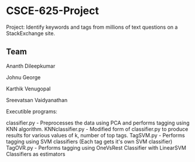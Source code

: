 CSCE-625-Project
================


Project:   Identify keywords and tags from millions of text questions on a StackExchange site. 

Team
---
Ananth Dileepkumar 

Johnu George 

Karthik Venugopal 

Sreevatsan Vaidyanathan




Executible programs:

classifier.py - Preprocesses the data using PCA and performs tagging using KNN algorithm.
KNNclassifier.py - Modified form of classifier.py to produce results for various values of k, number of top tags.
TagSVM.py - Performs tagging using SVM classifiers (Each tag gets it's own SVM classifier)
TagOVR.py - Performs tagging using OneVsRest Classifier with LinearSVM Classifiers as estimators

